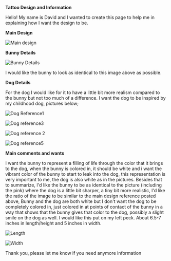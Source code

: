 **Tattoo Design and Information**


Hello! My name is David and I wanted to create this page to help me in explaining how I want the design to be.


**Main Design**

![Main design](https://github.com/user-attachments/assets/17b330d5-2a51-4a1d-b8cd-e33cd9f59639)


**Bunny Details**

![Bunny Details](https://github.com/user-attachments/assets/77ec9fa3-d3e9-4bf7-8dc4-2a87e251df63)

I would like the bunny to look as identical to this image above as possible.

**Dog Details**

For the dog I would like for it to have a little bit more realism compared to the bunny but not too much of a difference. I want the dog to be inspired by my childhood dog, pictures below;

![Dog Reference1](https://github.com/user-attachments/assets/fee7b744-7c79-421a-9f54-7079ae0918ff)

![Dog reference3](https://github.com/user-attachments/assets/90d37a7f-bca1-4de0-9e02-aaed00d0fb6d)

![Dog reference 2](https://github.com/user-attachments/assets/7aac1fc2-c8d9-41e4-9423-f16588be4a23)

![Dog reference5](https://github.com/user-attachments/assets/7f52a5e2-8f0d-4eed-8e09-88ef0c4a590a)

**Main comments and wants**

I want the bunny to represent a filling of life through the color that it brings to the dog, when the bunny is colored in, it should be white and i want the vibrant color of the bunny to start to leak into the dog, this representation is very important to me, the dog is also white as in the pictures. Besides that to summarize, I'd like the bunny to be as identical to the picture (including the pink) where the dog is a little bit sharper, a tiny bit more realistic, I'd like the ratio of the image to be similar to the main design reference posted above, Bunny and the dog are both white but I don't want the dog to be completely colored in, just colored in at points of contact of the bunny in a way that shows that the bunny gives that color to the dog, possibly a slight smile on the dog as well. I would like this put on my left peck. About 6.5-7 inches in length/height and 5 inches in width.

![Length](https://github.com/user-attachments/assets/b45cf794-b19d-4cbb-a0f4-cf0ccae81ba6)

![Width](https://github.com/user-attachments/assets/a15d0b11-dd03-43b6-a2e9-feefbb27cb1b)

Thank you, please let me know if you need anymore information 

